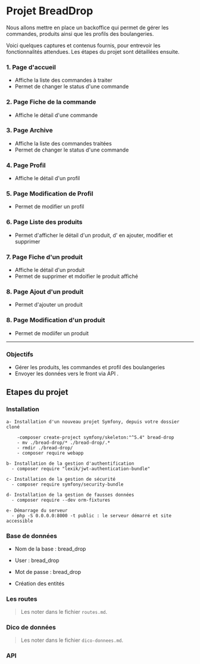 # Projet BreadDrop

Nous allons mettre en place un backoffice qui permet de gérer les commandes, produits ainsi que les profils des boulangeries.

Voici quelques captures et contenus fournis, pour entrevoir les fonctionnalités attendues. Les étapes du projet sont détaillées ensuite.

### 1. Page d'accueil

- Affiche la liste des commandes à traiter
- Permet de changer le status d'une commande

### 2. Page Fiche de la commande

- Affiche le détail d'une commande

### 3. Page Archive

- Affiche la liste des commandes traitées
- Permet de changer le status d'une commande

### 4. Page Profil

- Affiche le détail d'un profil

### 5. Page Modification de Profil

- Permet de modifier un profil

### 6. Page Liste des produits

- Permet d'afficher le détail d'un produit, d' en ajouter, modifier et supprimer 

### 7. Page Fiche d'un produit

- Affiche le détail d'un produit
- Permet de supprimer et mdoifier le produit affiché

### 8. Page Ajout d'un produit

- Permet d'ajouter un produit

### 8. Page Modification d'un produit

- Permet de modiifer un produit

---

### Objectifs

  - Gérer les produits, les commandes et profil des boulangeries
  - Envoyer les données vers le front via API .

## Etapes du projet

### Installation

    a- Installation d'un nouveau projet Symfony, depuis votre dossier cloné

        -composer create-project symfony/skeleton:"^5.4" bread-drop
        - mv ./bread-drop/* ./bread-drop/.* 
        - rmdir ./bread-drop/
        - composer require webapp

    b- Installation de la gestion d'authentification
      - composer require "lexik/jwt-authentication-bundle"
    
    c- Installation de la gestion de sécurité
      - composer require symfony/security-bundle

    d- Installation de la gestion de fausses données
      - composer require --dev orm-fixtures

    e- Démarrage du serveur
      - php -S 0.0.0.0:8000 -t public : le serveur démarré et site accessible

### Base de données

   - Nom de la base : bread_drop
   - User : bread_drop
   - Mot de passe : bread_drop

   - Création des entités

### Les routes

> Les noter dans le fichier `routes.md`.

### Dico de données
> Les noter dans le fichier `dico-donnees.md`.

### API


